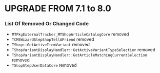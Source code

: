 UPGRADE FROM 7.1 to 8.0
=======================

### List Of Removed Or Changed Code

- `MTPkgExternalTracker_MTShopArticleCatalogCore` removed
- `TCMSWizardStepShopTellAFriend` removed
- `TShop::GetActiveItemVariant` removed
- `TShopVariantDisplayHandler::GetActiveVariantTypeSelection` removed
- `TShopVariantDisplayHandler::GetArticleMatchingCurrentSelection` removed
- `TShopStepUserDataCore` removed
